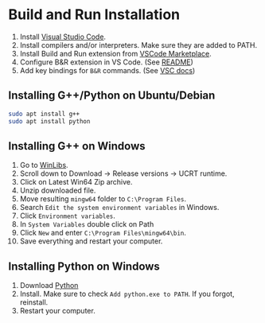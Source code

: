 # Build and Run Installation

1. Install [Visual Studio Code](https://code.visualstudio.com/Download).
2. Install compilers and/or interpreters. Make sure they are added to PATH.
3. Install Build and Run extension from [VSCode Marketplace](https://marketplace.visualstudio.com/items?itemName=glelesius.build-and-run).
4. Configure B&R extension in VS Code. (See [README](README.md))
5. Add key bindings for `B&R` commands. (See [VSC docs](https://code.visualstudio.com/docs/getstarted/keybindings))

## Installing G++/Python on Ubuntu/Debian

~~~bash
sudo apt install g++
sudo apt install python
~~~


## Installing G++ on Windows

1. Go to [WinLibs](https://winlibs.com/).
2. Scroll down to Download -> Release versions -> UCRT runtime.
3. Click on Latest Win64 Zip archive.
4. Unzip downloaded file.
5. Move resulting `mingw64` folder to `C:\Program Files`.
6. Search `Edit the system environment variables` in Windows.
7. Click `Environment variables`.
8. In `System Variables` double click on Path
9. Click `New` and enter `C:\Program Files\mingw64\bin`.
10. Save everything and restart your computer.

## Installing Python on Windows

1. Download [Python](https://www.python.org/downloads/)
2. Install. Make sure to check `Add python.exe to PATH`. If you forgot, reinstall.
3. Restart your computer.
